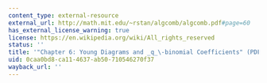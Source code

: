 ```yaml
---
content_type: external-resource
external_url: http://math.mit.edu/~rstan/algcomb/algcomb.pdf#page=60
has_external_license_warning: true
license: https://en.wikipedia.org/wiki/All_rights_reserved
status: ''
title: '"Chapter 6: Young Diagrams and _q_\-binomial Coefficients" (PDF - 1.2MB)'
uid: 0caa0bd8-ca11-4637-ab50-710546270f37
wayback_url: ''
---
```

